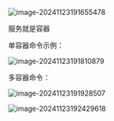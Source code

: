  ![image-20241123191655478](D:\md_image\image-20241123191655478.png)

服务就是容器



单容器命令示例：

 ![image-20241123191810879](D:\md_image\image-20241123191810879.png)



多容器命令：

 ![image-20241123191928507](D:\md_image\image-20241123191928507.png)



![image-20241123192429618](D:\md_image\image-20241123192429618.png)
